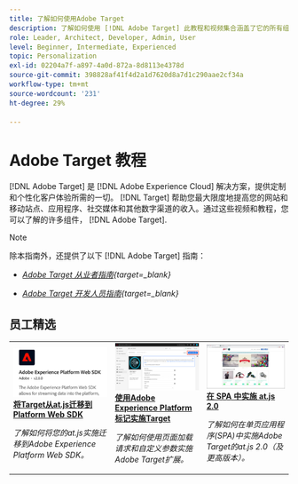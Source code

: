 ```yaml
---
title: 了解如何使用Adobe Target
description: 了解如何使用 [!DNL Adobe Target] 此教程和视频集合涵盖了它的所有组件。
role: Leader, Architect, Developer, Admin, User
level: Beginner, Intermediate, Experienced
topic: Personalization
exl-id: 02204a7f-a897-4a0d-872a-8d8113e4378d
source-git-commit: 398828af41f4d2a1d7620d8a7d1c290aae2cf34a
workflow-type: tm+mt
source-wordcount: '231'
ht-degree: 29%

---
```


# Adobe Target 教程

[!DNL Adobe Target] 是 [!DNL Adobe Experience Cloud] 解决方案，提供定制和个性化客户体验所需的一切。 [!DNL Target] 帮助您最大限度地提高您的网站和移动站点、应用程序、社交媒体和其他数字渠道的收入。通过这些视频和教程，您可以了解的许多组件， [!DNL Adobe Target].

>[!NOTE]
>
>除本指南外，还提供了以下 [!DNL Adobe Target] 指南：
>
>* *[Adobe Target 从业者指南](https://experienceleague.adobe.com/docs/target/using/target-home.html?lang=zh-Hans){target=_blank}*
>
>* *[Adobe Target 开发人员指南](https://experienceleague.adobe.com/docs/target-dev/developer/overview.html){target=_blank}*


<div id="recs-overview-body-1"></div>
<div id="recs-overview-body-2"></div>
<div id="recs-overview-body-3"></div>
<div id="recs-overview-body-4"></div>
<div id="recs-overview-body-5"></div>
<div id="recs-overview-body-6"></div>

## 员工精选

<table style="margin-top: 0 !important">
<tr>
  <td>
    <a href="https://experienceleague.adobe.com/docs/platform-learn/migrate-target-to-websdk/introduction.html">
      <img alt="将Target从at.js迁移到Platform Web SDK" src="./assets/thumb_websdk.png" />
    </a>
    <div>
      <a href="https://experienceleague.adobe.com/docs/platform-learn/migrate-target-to-websdk/introduction.html">
    <strong>将Target从at.js迁移到Platform Web SDK</strong>
    </a>
    </div>
    <p>
    <em>了解如何将您的at.js实施迁移到Adobe Experience Platform Web SDK。</em>
    <p>
  </td>
  <td>
    <a href="https://experienceleague.adobe.com/docs/platform-learn/implement-in-websites/implement-solutions/target.html"> 
      <img alt="使用Adobe Experience Platform标记实施Target" src="./assets/add-adobe-target.png"/>
    </a>
    <div>
      <a href="https://experienceleague.adobe.com/docs/platform-learn/implement-in-websites/implement-solutions/target.html">
    <strong>使用Adobe Experience Platform标记实施Target</strong>
    </a>
    </div>
    <p>
    <em>了解如何使用页面加载请求和自定义参数实施Adobe Target扩展。</em>
    <p>
  </td>
   <td>
    <a href="https://experienceleague.adobe.com/docs/target-learn/tutorials/implementation/implement-atjs-20-in-a-single-page-application.html">
      <img alt="在单页应用程序(SPA)中实施Adobe Target的at.js 2.0" src="./assets/26248.png" />
    </a>
    <div>
    <a href="https://experienceleague.adobe.com/docs/target-learn/tutorials/implementation/implement-atjs-20-in-a-single-page-application.html">
    <strong>在 SPA 中实施 at.js 2.0</strong>
    </a>
    </div>
    <p>
    <em> 了解如何在单页应用程序(SPA)中实施Adobe Target的at.js 2.0（及更高版本）。</em>
    <p>
  </td>
</tr>
</table>